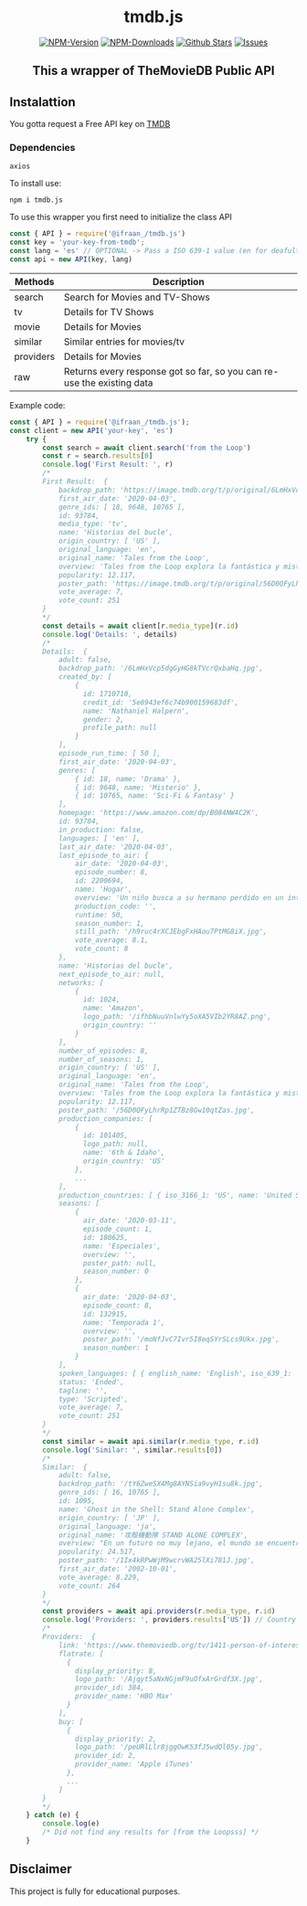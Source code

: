 <div align="center">
	<h1>tmdb.js</h1>
   <a href="https://www.npmjs.com/package/@ifraan_/tmdb.js"><img src="https://badgen.net/npm/v/@ifraan_/tmdb.js?color=red" alt="NPM-Version"/></a>
   <a href="https://www.npmjs.com/package/@ifraan_/tmdb.js"><img src="https://badgen.net/npm/dt/@ifraan_/tmdb.js?color=red" alt="NPM-Downloads"/></a>
   <a href="https://github.com/iFraan/tmdb.js"><img src="https://badgen.net/github/stars/iFraan/tmdb.js?color=green" alt="Github Stars"/></a>
   <a href="https://github.com/iFraan/tmdb.js/issues"><img src="https://badgen.net/github/issues/iFraan/tmdb.js?color=green" alt="Issues"/></a>
   <h2>This a wrapper of TheMovieDB Public API</h2>
</div>

## Instalattion
You gotta request a Free API key on [TMDB](https://developers.themoviedb.org/3/getting-started/introduction)
### Dependencies
``
axios
``

To install use:
```shell
npm i tmdb.js
```
To use this wrapper you first need to initialize the class API
```js
const { API } = require('@ifraan_/tmdb.js')
const key = 'your-key-from-tmdb';
const lang = 'es' // OPTIONAL -> Pass a ISO 639-1 value (en for deafult)
const api = new API(key, lang)
```

| Methods | Description |
| - | - |
| search | Search for Movies and TV-Shows | 
| tv | Details for TV Shows |
| movie | Details for Movies |
| similar | Similar entries for movies/tv |
| providers | Details for Movies |
| raw | Returns every response got so far, so you can re-use the existing data |

Example code:
```js
const { API } = require('@ifraan_/tmdb.js');
const client = new API('your-key', 'es')
	try {
		const search = await client.search('from the Loop')
		const r = search.results[0]
		console.log('First Result: ', r)
		/*
		First Result:  {
			backdrop_path: 'https://image.tmdb.org/t/p/original/6LmHxVcp5dgGyHG8kTVcrQxbaHq.jpg',
			first_air_date: '2020-04-03',
			genre_ids: [ 18, 9648, 10765 ],
			id: 93784,
			media_type: 'tv',
			name: 'Historias del bucle',
			origin_country: [ 'US' ],
			original_language: 'en',
			original_name: 'Tales from the Loop',
			overview: 'Tales from the Loop explora la fantástica y misteriosa ciudad y las personas que viven por encima de ‘The Loop’, una máquina construida para desbloquear y explorar los misterios del universo, haciendo posible cosas que anteriormente solo estaban relegadas a la ciencia ficción. Basada en la obra de Simon Stålenhag.',
			popularity: 12.117,
			poster_path: 'https://image.tmdb.org/t/p/original/56D0QFyLhrRp1ZTBz8Gw10qtZas.jpg',
			vote_average: 7,
			vote_count: 251
		}
		*/
		const details = await client[r.media_type](r.id)
		console.log('Details: ', details)
		/* 
		Details:  {
			adult: false,
			backdrop_path: '/6LmHxVcp5dgGyHG8kTVcrQxbaHq.jpg',
			created_by: [
			    {
			      id: 1710710,
			      credit_id: '5e8943ef6c74b900159683df',
			      name: 'Nathaniel Halpern',
			      gender: 2,
			      profile_path: null
			    }
			],
			episode_run_time: [ 50 ],
			first_air_date: '2020-04-03',
			genres: [
			    { id: 18, name: 'Drama' },
			    { id: 9648, name: 'Misterio' },
			    { id: 10765, name: 'Sci-Fi & Fantasy' }
			],
			homepage: 'https://www.amazon.com/dp/B084NW4C2K',
			id: 93784,
			in_production: false,
			languages: [ 'en' ],
			last_air_date: '2020-04-03',
			last_episode_to_air: {
				air_date: '2020-04-03',
				episode_number: 8,
				id: 2200694,
				name: 'Hogar',
				overview: 'Un niño busca a su hermano perdido en un intento por recuperar 			pasado.',
				production_code: '',
				runtime: 50,
				season_number: 1,
				still_path: '/h9ruc4rXCJEbgFxHAou7PtMG8iX.jpg',
				vote_average: 8.1,
				vote_count: 8
			},
			name: 'Historias del bucle',
			next_episode_to_air: null,
			networks: [
			    {
			      id: 1024,
			      name: 'Amazon',
			      logo_path: '/ifhbNuuVnlwYy5oXA5VIb2YR8AZ.png',
			      origin_country: ''
			    }
			],
			number_of_episodes: 8,
			number_of_seasons: 1,
			origin_country: [ 'US' ],
			original_language: 'en',
			original_name: 'Tales from the Loop',
			overview: 'Tales from the Loop explora la fantástica y misteriosa ciudad y personas que viven por encima de ‘The Loop’, una máquina construida para desbloquear y explorar los 	misterios del universo, haciendo posible cosas anteriormente solo estaban relegadas a la ciencia ficción. Basada en la obra de Simon Stålenhag.',
			popularity: 12.117,
			poster_path: '/56D0QFyLhrRp1ZTBz8Gw10qtZas.jpg',
			production_companies: [
			    {
			      id: 101405,
			      logo_path: null,
			      name: '6th & Idaho',
			      origin_country: 'US'
			    },
			    ...
			],
			production_countries: [ { iso_3166_1: 'US', name: 'United States of America' } ],
			seasons: [
			    {
			      air_date: '2020-03-11',
			      episode_count: 1,
			      id: 180625,
			      name: 'Especiales',
			      overview: '',
			      poster_path: null,
			      season_number: 0
			    },
			    {
			      air_date: '2020-04-03',
			      episode_count: 8,
			      id: 132915,
			      name: 'Temporada 1',
			      overview: '',
			      poster_path: '/moNfJvC7Ivr5I8eqSYrSLcs9Ukx.jpg',
			      season_number: 1
			    }
			],
			spoken_languages: [ { english_name: 'English', iso_639_1: 'en', name: 'English' } ],
			status: 'Ended',
			tagline: '',
			type: 'Scripted',
			vote_average: 7,
			vote_count: 251
		}
		*/
		const similar = await api.similar(r.media_type, r.id)
        console.log('Similar: ', similar.results[0])
		/* 
		Similar:  {
			adult: false,
			backdrop_path: '/tY6ZweSX4Mg8AYNSia9vyH1su8k.jpg',
			genre_ids: [ 16, 10765 ],
			id: 1095,
			name: 'Ghost in the Shell: Stand Alone Complex',
			origin_country: [ 'JP' ],
			original_language: 'ja',
			original_name: '攻殻機動隊 STAND ALONE COMPLEX',
			overview: "En un futuro no muy lejano, el mundo se encuentra totalmente computerizado. Seres humanos con interfaces y cerebros artificiales se funden con máquinas alcanzando un nuevo nivel de existencia entre el mundo			físico y la red digital. Para combatir los crímenes relacionados con las nuevas tecnologías ha sido creada una fuerza de choque antiterrorista con individuos 'mejorados' capaces de perseguir toda clase de criminales tanto			en el mundo real como en el virtual. La Teniente cyborg Motoko Kusanagi y sus compañeros de la Sección 9 deben resolver una delicada crisis de rehenes, detener un tanque de asalto de última generación fuera de control y			determinar la causa de los misteriosos suicidios de una serie de robots obsoletos. Todo ello antes de afrontar el desafío sin precedentes del esquivo pirata informático conocido como el 'Hombre que ríe'.",
			popularity: 24.517,
			poster_path: '/1Ix4kRPwWjM9wcrvWA25lXi781J.jpg',
			first_air_date: '2002-10-01',
			vote_average: 8.229,
			vote_count: 264
		}
		*/
        const providers = await api.providers(r.media_type, r.id)
        console.log('Providers: ', providers.results['US']) // Country Code
		/* 
		Providers:  {
			link: 'https://www.themoviedb.org/tv/1411-person-of-interest/watch?locale=US',
			flatrate: [
			  {
			    display_priority: 8,
			    logo_path: '/Ajqyt5aNxNGjmF9uOfxArGrdf3X.jpg',
			    provider_id: 384,
			    provider_name: 'HBO Max'
			  }
			],
			buy: [
			  {
			    display_priority: 2,
			    logo_path: '/peURlLlr8jggOwK53fJ5wdQl05y.jpg',
			    provider_id: 2,
			    provider_name: 'Apple iTunes'
			  },
			  ...
			]
		}
		*/
	} catch (e) {
		console.log(e) 
		/* Did not find any results for [from the Loopsss] */
	}
```



## Disclaimer
This project is fully for educational purposes.